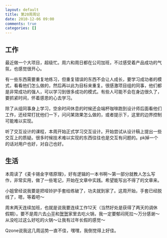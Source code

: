 ```yaml
---
layout: default
title: 第20周周记
date: 2010-12-06 09:00
comments: true
categories: []
---
```

<h2>工作</h2>
最近做一个大项目，超级忙。周六和周日都在公司加班，不过感受着产品成功的气氛，也感觉很开心。

有一些东西需要重复地练习，但重复错误的东西不会让人成长，要学习成功者的模式，看看他们怎么做的，然后再以此为目标来重复。很感激项目组的同事，他们都是非常成功的强人，可以学习到很多成功的模式。有些人可能不会在身边很久了，要抓紧时间，怀着感恩的心去学习。

除了从组同事身上学习，空余时间休息的时候还会端杯咖啡跑到设计师后面看他们工作，还经常打扰他们一下，问问某效果怎么做的，或者提示下，这里的边界控制可能难以实现。

听了交互设计的课程，本周开始正式学习交互设计。开始尝试从设计稿上提出一些交互上的质疑。很多时候技术难以实现的东西往往也是交互有问题的。pk掉一个的话对用户也好，对自己也好。
<h2>生活</h2>
本周读了《麦卡锡金字塔原理》，好有逻辑的一本书啊～第一部分就教人怎么写作，非常实用，做了一些笔记，开始在文章中实践。希望能写出不得了的文章来。

小姐曾经说我要是把哑铃护手套给练破了，功夫就到家了。这周开始，手套已经脱线了，嗯，等着吧～

周末两天连续加班，也就是说我要连续工作12天（当然好处是获得了两天的调休假期）。要不是周六去<a href="http://t.qq.com/melodyzhou">小平</a>和<a href="http://t.qq.com/harikali">贺贺</a>家里去吃火锅，我一定要郁闷死拉～万分感谢～从没吃过这么好吃的火锅～让我有过年长假的感觉～

Qzone说我这几周运势一直不佳，嘿嘿，我倒觉得上好佳。
